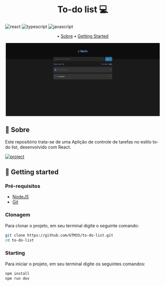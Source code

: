 [JAVASCRIPT__BADGE]: https://img.shields.io/badge/Javascript-000?style=for-the-badge&logo=javascript
[TYPESCRIPT__BADGE]: https://img.shields.io/badge/typescript-D4FAFF?style=for-the-badge&logo=typescript
[REACT__BADGE]: https://img.shields.io/badge/React-005CFE?style=for-the-badge&logo=react
[PROJECT__BADGE]: https://img.shields.io/badge/visite_este_projeto-black?style=for-the-badge
[PROJECT__URL]: https://to-do-list-5dj08n1kj-gustavo-teofilos-projects.vercel.app/

<h1 align="center" style="font-weight: bold;">To-do list 💻</h1>

![react][REACT__BADGE] ![typescript][TYPESCRIPT__BADGE] ![javascript][JAVASCRIPT__BADGE]

<p align="center">
 • <a href="#about">Sobre</a> • 
 <a href="#started">Getting Started</a>
</p>

<p align="center">
    <img src="./.github/page.png" alt="Image Example" width="500px">
</p>

<h2 id="about">📌 Sobre</h2>

Este repositório trata-se de uma Aplição de controle de tarefas no estilo to-do list, desenvolvido com React.

[![project][PROJECT__BADGE]][PROJECT__URL]

<h2 id="started">🚀 Getting started</h2>

<h3>Pré-requisitos</h3>

- [NodeJS](https://nodejs.org/en/download)
- [Git](https://git-scm.com/downloads)

<h3>Clonagem</h3>

Para clonar o projeto, em seu terminal digite o seguinte comando:

```bash
git clone https://github.com/GTM35/to-do-list.git
cd to-do-list
```

<h3>Starting</h3>

Para iniciar o projeto, em seu terminal digite os seguintes comandos:

```bash
npm install
npm run dev
```
